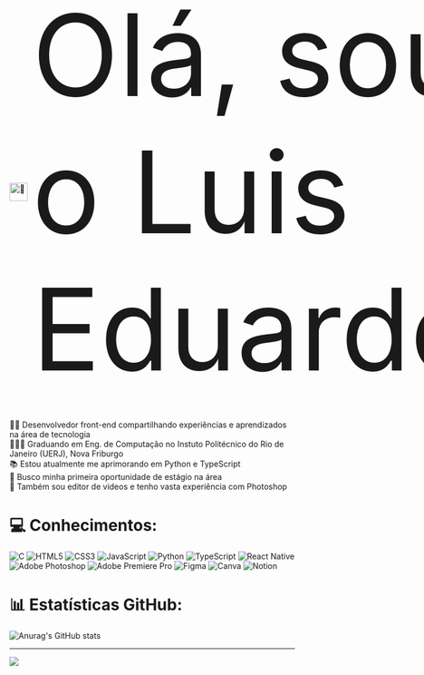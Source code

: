#

<div style="display: flex; flex-direction: row; align-items: center; gap: 8px;">
    <picture>
        <source srcset="https://fonts.gstatic.com/s/e/notoemoji/latest/1f44b/512.webp" type="image/webp">
        <img src="https://fonts.gstatic.com/s/e/notoemoji/latest/1f44b/512.gif" alt="👋" width="32" height="32">
    </picture>
    <span style="font-size: 200px;">Olá, sou o Luis Eduardo</span>
</div>

#

👨‍💻 Desenvolvedor front-end compartilhando experiências e aprendizados na área de tecnologia<br>👨🏼‍🎓 Graduando em Eng. de Computação no Instuto Politécnico do Rio de Janeiro (UERJ), Nova Friburgo<br>📚 Estou atualmente me aprimorando em Python e TypeScript<br>🎯 Busco minha primeira oportunidade de estágio na área<br>🎨 Também sou editor de videos e tenho vasta experiência com Photoshop

# 💻 Conhecimentos:
![C](https://img.shields.io/badge/c-%2300599C.svg?style=for-the-badge&logo=c&logoColor=white) ![HTML5](https://img.shields.io/badge/html5-%23E34F26.svg?style=for-the-badge&logo=html5&logoColor=white) ![CSS3](https://img.shields.io/badge/css3-%231572B6.svg?style=for-the-badge&logo=css3&logoColor=white) ![JavaScript](https://img.shields.io/badge/javascript-%23323330.svg?style=for-the-badge&logo=javascript&logoColor=%23F7DF1E) ![Python](https://img.shields.io/badge/python-3670A0?style=for-the-badge&logo=python&logoColor=ffdd54) ![TypeScript](https://img.shields.io/badge/typescript-%23007ACC.svg?style=for-the-badge&logo=typescript&logoColor=white) ![React Native](https://img.shields.io/badge/react_native-%2320232a.svg?style=for-the-badge&logo=react&logoColor=%2361DAFB)<br> ![Adobe Photoshop](https://img.shields.io/badge/adobe%20photoshop-%2331A8FF.svg?style=for-the-badge&logo=adobe%20photoshop&logoColor=white) ![Adobe Premiere Pro](https://img.shields.io/badge/Adobe%20Premiere%20Pro-9999FF.svg?style=for-the-badge&logo=Adobe%20Premiere%20Pro&logoColor=white) ![Figma](https://img.shields.io/badge/figma-%23F24E1E.svg?style=for-the-badge&logo=figma&logoColor=white) ![Canva](https://img.shields.io/badge/Canva-%2300C4CC.svg?style=for-the-badge&logo=Canva&logoColor=white) ![Notion](https://img.shields.io/badge/Notion-%23000000.svg?style=for-the-badge&logo=notion&logoColor=white)

# 📊 Estatísticas GitHub:
![Anurag's GitHub stats](https://github-readme-stats.vercel.app/api?username=eduh3435&show_icons=true&theme=dark)<br/>

---
[![](https://visitcount.itsvg.in/api?id=eduh3435&icon=0&color=0)](https://visitcount.itsvg.in)

<!-- Proudly created with GPRM ( https://gprm.itsvg.in ) -->
